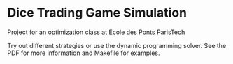 # Dice Trading Game Simulation

Project for an optimization class at Ecole des Ponts ParisTech

Try out different strategies or use the dynamic programming solver.
See the PDF for more information and Makefile for examples.
